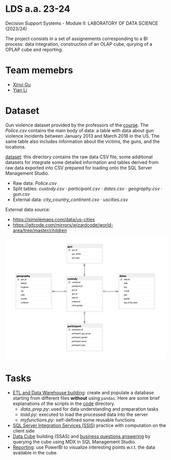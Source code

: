 # LDS a.a. 23-24
Decision Support Systems - Module II: LABORATORY OF DATA SCIENCE (2023/24)

The project consists in a set of assignements corresponding to a BI process: data integration, construction of an OLAP cube, qurying of a OPLAP cube and reporting.

# Team memebrs
- [Xinyi Gu](https://github.com/GU-XINYI)
- [Yian Li](https://github.com/Li-Yian)

# Dataset
Gun violence dataset provided by the professors of the [course](http://didawiki.cli.di.unipi.it/doku.php/mds/lbi/lds_2023-2024).
The *Police.csv* contains the main body of data: a table with data about gun violence incidents between January 2013 and March 2018 in the US. The same table also includes information about the victims, the guns, and the locations. 

[dataset](./LDS_Part1_Group_3/dataset/): this directory contains the raw data CSV file, some additional datasets for integrate some detailed information and tables derived from raw data exported into CSV prepared for loading onto the SQL Server Management Studio.
- Raw data: *Police.csv*
- Split tables: *custody.csv* · *participant.csv* · *dates.csv* · *geography.csv* · *gun.csv*
- External data: *city_country_continent.csv* · *uscities.csv*

External data source: 
- https://simplemaps.com/data/us-cities
- https://gitcode.com/mirrors/wizardcode/world-area/tree/master/children

![alt text](./DataWarehouse_schema.png)

# Tasks
- [ETL and Data Warehouse building](./LDS_Part1_Group_3): create and populate a database starting from different files **without** using `pandas`. Here are some brief explanations of the scripts in the [code](./LDS_Part1_Group_3/code) directory.
  - *data_prep.py*: used for data understanding and preparation tasks
  - *load.py*: executed to load the processed data into the server
  - *myfunctions.py*: self-defined some reusable functions
- [SQL Server Integration Services (SSIS)](./LDS_Part2_Group_3) practice with computation on the client side
- [Data Cube](./LDS_Part3_Group_3/Group_3) building (SSAS) and [business questions answering](./LDS_Part3_Group_3/LDS_part3.mdx) by querying the cube using MDX in SQL Management Studio.
- [Reporting](./LDS_Part3_Group_3/visualization_bi.pbix): use PowerBI to visualize interesting points w.r.t. the data available in the cube.

